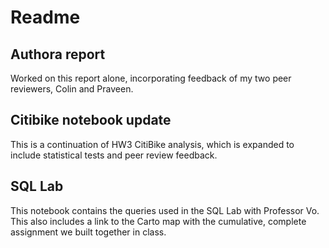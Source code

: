 # Readme

## Authora report
Worked on this report alone, incorporating feedback of my two peer reviewers, Colin and Praveen. 

## Citibike notebook update
This is a continuation of HW3 CitiBike analysis, which is expanded to include statistical tests and peer review feedback. 

## SQL Lab
This notebook contains the queries used in the SQL Lab with Professor Vo. This also includes a link to the Carto map with the cumulative, complete assignment we built together in class. 

